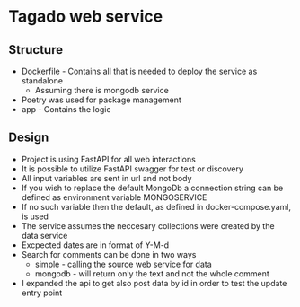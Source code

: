 # Tagado web service

## Structure
- Dockerfile - Contains all that is needed to deploy the service as standalone
    - Assuming there is mongodb service
- Poetry was used for package management
- app - Contains the logic

## Design
- Project is using FastAPI for all web interactions
- It is possible to utilize FastAPI swagger for test or discovery
- All input variables are sent in url and not body
- If you wish to replace the default MongoDb a connection string can be defined as environment variable MONGOSERVICE
- If no such variable then the default, as defined in docker-compose.yaml, is used
- The service assumes the neccesary collections were created by the data service
- Excpected dates are in format of Y-M-d
- Search for comments can be done in two ways
    - simple - calling the source web service for data
    - mongodb - will return only the text and not the whole comment 
- I expanded the api to get also post data by id in order to test the update entry point